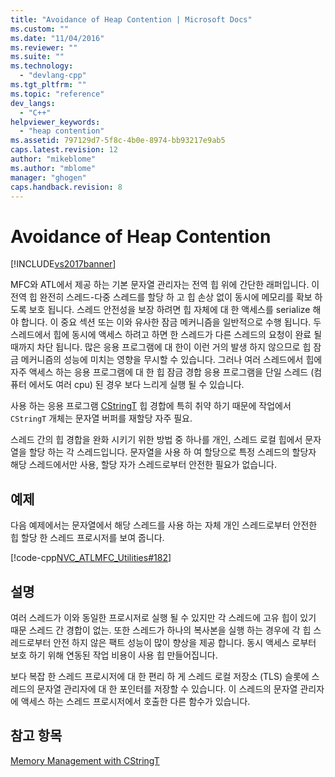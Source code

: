```yaml
---
title: "Avoidance of Heap Contention | Microsoft Docs"
ms.custom: ""
ms.date: "11/04/2016"
ms.reviewer: ""
ms.suite: ""
ms.technology: 
  - "devlang-cpp"
ms.tgt_pltfrm: ""
ms.topic: "reference"
dev_langs: 
  - "C++"
helpviewer_keywords: 
  - "heap contention"
ms.assetid: 797129d7-5f8c-4b0e-8974-bb93217e9ab5
caps.latest.revision: 12
author: "mikeblome"
ms.author: "mblome"
manager: "ghogen"
caps.handback.revision: 8
---
```

# Avoidance of Heap Contention
[!INCLUDE[vs2017banner](../assembler/inline/includes/vs2017banner.md)]

MFC와 ATL에서 제공 하는 기본 문자열 관리자는 전역 힙 위에 간단한 래퍼입니다.  이 전역 힙 완전히 스레드\-다중 스레드를 할당 하 고 힙 손상 없이 동시에 메모리를 확보 하도록 보호 됩니다.  스레드 안전성을 보장 하려면 힙 자체에 대 한 액세스를 serialize 해야 합니다.  이 중요 섹션 또는 이와 유사한 잠금 메커니즘을 일반적으로 수행 됩니다.  두 스레드에서 힙에 동시에 액세스 하려고 하면 한 스레드가 다른 스레드의 요청이 완료 될 때까지 차단 됩니다.  많은 응용 프로그램에 대 한이 이런 거의 발생 하지 않으므로 힙 잠금 메커니즘의 성능에 미치는 영향을 무시할 수 있습니다.  그러나 여러 스레드에서 힙에 자주 액세스 하는 응용 프로그램에 대 한 힙 잠금 경합 응용 프로그램을 단일 스레드 \(컴퓨터 에서도 여러 cpu\) 된 경우 보다 느리게 실행 될 수 있습니다.  
  
 사용 하는 응용 프로그램  [CStringT](../atl-mfc-shared/reference/cstringt-class.md) 힙 경합에 특히 취약 하기 때문에 작업에서 `CStringT` 개체는 문자열 버퍼를 재할당 자주 필요.  
  
 스레드 간의 힙 경합을 완화 시키기 위한 방법 중 하나를 개인, 스레드 로컬 힙에서 문자열을 할당 하는 각 스레드입니다.  문자열을 사용 하 여 할당으로 특정 스레드의 할당자 해당 스레드에서만 사용, 할당 자가 스레드로부터 안전한 필요가 없습니다.  
  
## 예제  
 다음 예제에서는 문자열에서 해당 스레드를 사용 하는 자체 개인 스레드로부터 안전한 힙 할당 한 스레드 프로시저를 보여 줍니다.  
  
 [!code-cpp[NVC_ATLMFC_Utilities#182](../atl-mfc-shared/codesnippet/CPP/avoidance-of-heap-contention_1.cpp)]  
  
## 설명  
 여러 스레드가 이와 동일한 프로시저로 실행 될 수 있지만 각 스레드에 고유 힙이 있기 때문 스레드 간 경합이 없는.  또한 스레드가 하나의 복사본을 실행 하는 경우에 각 힙 스레드로부터 안전 하지 않은 팩트 성능이 많이 향상을 제공 합니다.  동시 액세스 로부터 보호 하기 위해 연동된 작업 비용이 사용 힙 만들어집니다.  
  
 보다 복잡 한 스레드 프로시저에 대 한 편리 하 게 스레드 로컬 저장소 \(TLS\) 슬롯에 스레드의 문자열 관리자에 대 한 포인터를 저장할 수 있습니다.  이 스레드의 문자열 관리자에 액세스 하는 스레드 프로시저에서 호출한 다른 함수가 있습니다.  
  
## 참고 항목  
 [Memory Management with CStringT](../atl-mfc-shared/memory-management-with-cstringt.md)